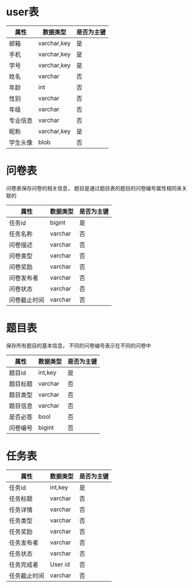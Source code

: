 # user表
|属性| 数据类型|是否为主键|
|--|--|--|
|邮箱|varchar,key| 是
|手机|varchar,key| 是
|学号|varchar,key| 是
|姓名|varchar| 否
|年龄|int|否
|性别|varchar|否
|年级|varchar|否
|专业信息|varchar|否
|昵称|varchar,key|是
|学生头像|blob|否

# 问卷表
问卷表保存问卷的相关信息， 题目是通过题目表的题目的问卷编号属性相同来关联的

|属性| 数据类型|是否为主键|
|--|--|--|
|任务id|bigint| 是
|任务名称|varchar|否
|问卷描述|varchar|否
|问卷类型|varchar|否
|问卷奖励|varchar|否
|问卷发布者|varchar|否
|问卷状态|varchar|否
|问卷截止时间|varchar|否


# 题目表
保存所有题目的基本信息， 不同的问卷编号表示在不同的问卷中


|属性| 数据类型|是否为主键|
|--|--|--|
|题目id|int,key|是
|题目标题 |varchar|否
|题目类型|varchar|否|
|题目信息|varchar|否
|是否必答|bool|否
|问卷编号|bigint|否


# 任务表
|属性| 数据类型|是否为主键|
|--|--|--|
|任务id|int,key|是
|任务标题|varchar|否
|任务详情|varchar|否
|任务类型|varchar|否
|任务奖励|varchar|否
|任务发布者|varchar|否
|任务状态|varchar|否
|任务完成者|User id|否
|任务截止时间|varchar|否






